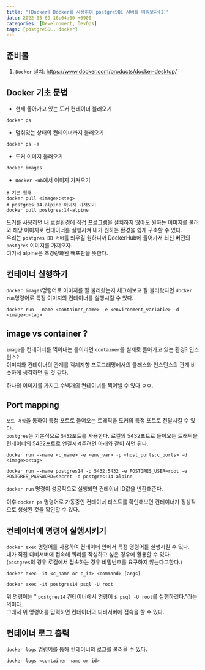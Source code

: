 ```yaml
---
title: "[Docker] Docker를 사용하여 postgreSQL 서버를 띄워보자(1)"
date: 2022-05-09 16:04:00 +0900
categories: [Development, DevOps]
tags: [postgreSQL, docker]
---
```


## 준비물

1. `Docker` 설치: <https://www.docker.com/products/docker-desktop/>

## Docker 기초 문법

- 현재 돌아가고 있는 도커 컨테이너 불러오기
```shell
docker ps
```

- 멈춰있는 상태의 컨테이너까지 불러오기
```shell
docker ps -a
```

- 도커 이미지 불러오기
```shell
docker images
```

- `Docker Hub`에서 이미지 가져오기  
```shell
# 기본 형태
docker pull <image>:<tag>
# postgres:14-alpine 이미지 가져오기
docker pull postgres:14-alpine
```
도커를 사용하면 내 로컬환경에 직접 프로그램을 설치하지 않아도 원하는 이미지를 불러와 해당 이미지로 컨테이너를 실행시켜 내가 원하는 환경을 쉽게 구축할 수 있다.  
우리는 `postgres DB 서버`를 띄우길 원하니까 DockerHub에 들어가서 최신 버전의 `postgres` 이미지를 가져오자.  
여기서 alpine은 초경량화된 배포판을 뜻한다.

## 컨테이너 실행하기

`docker images`명령어로 이미지를 잘 불러왔는지 체크해보고 잘 불러왔다면 `docker run`명령어로 특정 이미지의 컨테이너를 실행시킬 수 있다.

```shell
docker run --name <container_name> -e <environment_variable> -d <image>:<tag>
```

## image vs container ?

`image`를 컨테이너를 찍어내는 틀이라면  `container`를 실제로 돌아가고 있는 환경? 인스턴스?  
이미지와 컨테이너의 관계를 객체지향 프로그래밍에서의 클래스와 인스턴스의 관계 비슷하게 생각하면 될 것 같다.

하나의 이미지를 가지고 수백개의 컨테이너를 찍어낼 수 있다 ㅇㅇ.

## Port mapping

`포트 매핑`을 통하여 특정 포트로 들어오는 트래픽을 도커의 특정 포트로 전달시킬 수 있다.  
`postgres`는 기본적으로 `5432`포트를 사용한다. 로컬의 5432포트로 들어오는 트래픽을 컨테이너의 5432포트로 연결시켜주려면 아래와 같이 하면 된다.

```shell
docker run --name <c_name> -e <env_var> -p <host_ports:c_ports> -d <image>:<tag>
```


```shell
docker run --name postgres14 -p 5432:5432 -e POSTGRES_USER=root -e POSTGRES_PASSWORD=secret -d postgres:14-alpine
```

`docker run` 명령이 성공적으로 실행되면 컨테이너 ID값을 반환해준다.

이후 `docker ps` 명령어로 가동중인 컨테이너 리스트를 확인해보면 컨테이너가 정상적으로 생성된 것을 확인할 수 있다.

## 컨테이너에 명령어 실행시키기

`docker exec` 명령어를 사용하여 컨테이너 안에서 특정 명령어를 실행시킬 수 있다.  
내가 직접 디비서버에 접속해 쿼리를 작성하고 싶은 경우에 활용할 수 있다.  
(`postgres`의 경우 로컬에서 접속하는 경우 비밀번호를 요구하지 않는다고한다.)

```shell
docker exec -it <c_name or c_id> <command> [args]
```

```shell
docker exec -it postgres14 psql -U root
```

위 명령어는 " `postgres14` 컨테이너에서 명령어 `$ psql -U root`를 실행하겠다."라는 의미다.  
그래서 위 명령어를 입력하면 컨테이너의 디비서버에 접속을 할 수 있다.

## 컨테이너 로그 출력

`docker logs` 명령어를 통해 컨테이너의 로그를 불러올 수 있다.

```shell
docker logs <container name or id>
```

